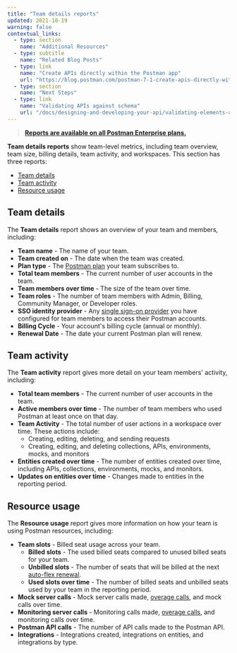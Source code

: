 ```yaml
---
title: "Team details reports"
updated: 2021-10-19
warning: false
contextual_links:
  - type: section
    name: "Additional Resources"
  - type: subtitle
    name: "Related Blog Posts"
  - type: link
    name: "Create APIs directly within the Postman app"
    url: "https://blog.postman.com/postman-7-1-create-apis-directly-within-the-postman-app/"
  - type: section
    name: "Next Steps"
  - type: link
    name: "Validating APIs against schema"
    url: "/docs/designing-and-developing-your-api/validating-elements-against-schema/"
---
```


> [__Reports are available on all Postman Enterprise plans.__](https://www.postman.com/pricing)

**Team details reports** show team-level metrics, including team overview, team size, billing details, team activity, and workspaces. This section has three reports:

* [Team details](#team-details)
* [Team activity](#team-activity)
* [Resource usage](#resource-usage)

## Team details

The **Team details** report shows an overview of your team and members, including:

* **Team name** - The name of your team.
* **Team created on** - The date when the team was created.
* **Plan type** - The [Postman plan](https://www.postman.com/pricing/) your team subscribes to.
* **Total team members** - The current number of user accounts in the team.
* **Team members over time** - The size of the team over time.
* **Team roles** - The number of team members with Admin, Billing, Community Manager, or Developer roles.
* **SSO identity provider** - Any [single sign-on provider](/docs/administration/sso/intro-sso/) you have configured for team members to access their Postman accounts.
* **Billing Cycle** - Your account's billing cycle (annual or monthly).
* **Renewal Date** - The date your current Postman plan will renew.

## Team activity

The **Team activity** report gives more detail on your team members' activity, including:

* **Total team members** - The current number of user accounts in the team.
* **Active members over time** - The number of team members who used Postman at least once on that day.
* **Team Activity** - The total number of user actions in a workspace over time. These actions include:
    * Creating, editing, deleting, and sending requests
    * Creating, editing, and deleting collections, APIs, environments, mocks, and monitors
* **Entities created over time** - The number of entities created over time, including APIs, collections, environments, mocks, and monitors.
* **Updates on entities over time** - Changes made to entities in the reporting period.

## Resource usage

The **Resource usage** report gives more information on how your team is using Postman resources, including:

* **Team slots** - Billed seat usage across your team.
    * **Billed slots** - The used billed seats compared to unused billed seats for your team.
    * **Unbilled slots** - The number of seats that will be billed at the next [auto-flex renewal](/docs/administration/billing/#utilizing-auto-flex).
    * **Used slots over time** - The number of billed seats and unbilled seats used by your team in the reporting period.
* **Mock server calls** - Mock server calls made, [overage calls](/docs/administration/billing/#managing-add-ons), and mock calls over time.
* **Monitoring server calls** - Monitoring calls made, [overage calls](/docs/administration/billing/#managing-add-ons), and monitoring calls over time.
* **Postman API calls** - The number of API calls made to the Postman API.
* **Integrations** - Integrations created, integrations on entities, and integrations by type.
